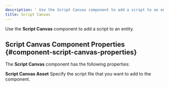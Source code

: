 ```yaml
---
description: ' Use the Script Canvas component to add a script to an entity in Open 3D Engine. '
title: Script Canvas
---
```


Use the **Script Canvas** component to add a script to an entity\.

## Script Canvas Component Properties {#component-script-canvas-properties}

The **Script Canvas** component has the following properties:

**Script Canvas Asset**
Specify the script file that you want to add to the component\.